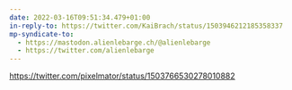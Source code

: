 ```yaml
---
date: 2022-03-16T09:51:34.479+01:00
in-reply-to: https://twitter.com/KaiBrach/status/1503946212185358337
mp-syndicate-to:
  - https://mastodon.alienlebarge.ch/@alienlebarge
  - https://twitter.com/alienlebarge
---
```

https://twitter.com/pixelmator/status/1503766530278010882
